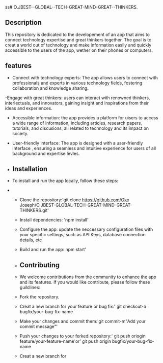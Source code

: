 ss# O.JBEST--GLOBAL--TECH-GREAT-MIND-GREAT--THINKERS.
## Description
This repository is dedicated to the developement of an app that aims to connect technology expertise and great thinkers together. The goal is to creat a world out of technology and make information easily and quickly accessible to the users of the app, wether on their phones or computers.

## features
- Connect with technology experts: The app allows users to connect with professionals and experts in various technology fields, fostering collaboration and knowledge sharing.

-Engage with great thinkers: users can interact with renowned thinkers, interlectuals, and innovators, gaining insight and inspirations from their ideas and experiences.

- Accessible information: the app provides a platform for uisers to access a wide range of information, including articles, research papers, tutorials, and discusions, all related to technology and its impact on society.

- User-friendly interface: The app is designed with a user-friendly interface , ensuring a seamless and intuitive experience for users of all background and expertise levles.

- ## Installation

- To install and run the app locally, follow these steps:
- - Clone the repository:'git clone https://github.com/Oko Joseph/O.JBEST-GLOBAL-TECH-GREAT-MIND-GREAT-THINKERS.git'
  -  Install dependencies: 'npm install'
  -  Configure the app: update the neccessary configuration files with your specific settings, such as API Keys, database connection details, etc
  -  Build and run the app: npm start'
 
  -  ## Contributing
  -  We welcome contributions from the community to enhance the app and its features. If you would like contribute, please follow these guildlines:
  -  Fork the repository.
  -  Creat a new branch for your feature or bug fix:' git checkout-b bugfix/your-bug-fix-name
  -  Make your changes and commit them:'git commit-m"Add your commit message"'
  -  Push your changes to your forked repository:' git push oriogin feature/your-feature-name'or' git push origin bugfix/your-bug-fix-name
 
  -  Creat a new branch for 
